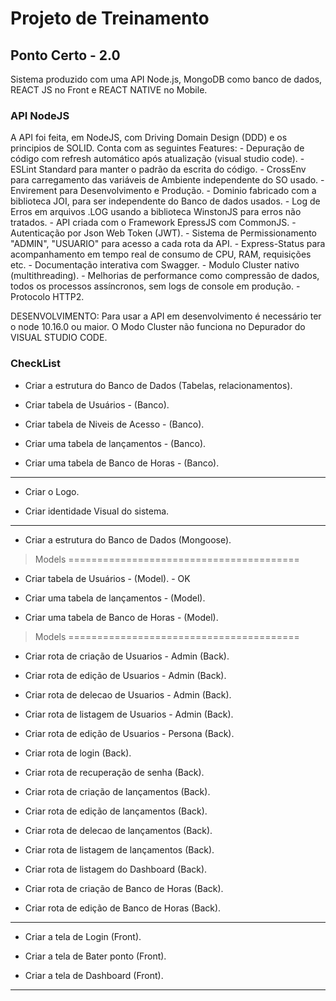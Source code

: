 # Projeto de Treinamento

## Ponto Certo - 2.0

Sistema produzido com uma API Node.js, MongoDB como banco de dados, REACT JS no Front e REACT NATIVE no Mobile.

### API NodeJS

A API foi feita, em NodeJS, com Driving Domain Design (DDD) e os principios de SOLID.
Conta com as seguintes Features:
    - Depuração de código com refresh automático após atualização (visual studio code).
    - ESLint Standard para manter o padrão da escrita do código.
    - CrossEnv para carregamento das variáveis de Ambiente independente do SO usado.
    - Envirement para Desenvolvimento e Produção.
    - Dominio fabricado com a biblioteca JOI, para ser independente do Banco de dados usados.
    - Log de Erros em arquivos .LOG usando a biblioteca WinstonJS para erros não tratados.
    - API criada com o Framework EpressJS com CommonJS.
    - Autenticação por Json Web Token (JWT).
    - Sistema de Permissionamento "ADMIN", "USUARIO" para acesso a cada rota da API.
    - Express-Status para acompanhamento em tempo real de consumo de CPU, RAM, requisições etc.
    - Documentação interativa com Swagger.
    - Modulo Cluster nativo (multithreading).
    - Melhorias de performance como compressão de dados, todos os processos assíncronos, sem logs de console em produção.
    - Protocolo HTTP2.

   DESENVOLVIMENTO:
        Para usar a API em desenvolvimento é necessário ter o node 10.16.0 ou maior.
        O Modo Cluster não funciona no Depurador do VISUAL STUDIO CODE.

### CheckList

- Criar a estrutura do Banco de Dados (Tabelas, relacionamentos).

- Criar tabela de Usuários - (Banco).

- Criar tabela de Niveis de Acesso - (Banco).

- Criar uma tabela de lançamentos - (Banco).

- Criar uma tabela de Banco de Horas - (Banco).

---

- Criar o Logo.

- Criar identidade Visual do sistema.

---

- Criar a estrutura do Banco de Dados (Mongoose).

> Models ========================================

- Criar tabela de Usuários - (Model). - OK

- Criar uma tabela de lançamentos - (Model).

- Criar uma tabela de Banco de Horas - (Model).

> Models ========================================

- Criar rota de criação de Usuarios - Admin (Back).

- Criar rota de edição de Usuarios - Admin (Back).

- Criar rota de delecao de Usuarios - Admin (Back).

- Criar rota de listagem de Usuarios - Admin (Back).

- Criar rota de edição de Usuarios - Persona (Back).

- Criar rota de login (Back).

- Criar rota de recuperação de senha (Back).

- Criar rota de criação de lançamentos (Back).

- Criar rota de edição de lançamentos (Back).

- Criar rota de delecao de lançamentos (Back).

- Criar rota de listagem de lançamentos (Back).

- Criar rota de listagem do Dashboard (Back).

- Criar rota de criação de Banco de Horas (Back).

- Criar rota de edição de Banco de Horas (Back).

---

- Criar a tela de Login (Front).

- Criar a tela de Bater ponto (Front).

- Criar a tela de Dashboard (Front).

---
